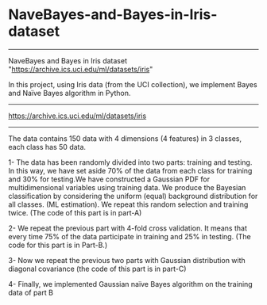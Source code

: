 # NaveBayes-and-Bayes-in-Iris-dataset
________________________________________________________________
NaveBayes and Bayes in Iris dataset "https://archive.ics.uci.edu/ml/datasets/iris"

In this project, using Iris data (from the UCI collection), we implement Bayes and Naïve Bayes algorithm in Python.
________________________________________________________________
https://archive.ics.uci.edu/ml/datasets/iris
________________________________________________________________
The data contains 150 data with 4 dimensions (4 features) in 3 classes, each class has 50 data.

1- The data has been randomly divided into two parts: training and testing. In this way, we have set aside 70% of the data from each class for training and 30% for testing.We have constructed a Gaussian PDF for multidimensional variables using training data. We produce the Bayesian classification by considering the uniform (equal) background distribution for all classes. (ML estimation). We repeat this random selection and training twice. (The code of this part is in part-A)

2- We repeat the previous part with 4-fold cross validation. It means that every time 75% of the data participate in training and 25% in testing. (The code for this part is in Part-B.)

3- Now we repeat the previous two parts with Gaussian distribution with diagonal covariance (the code of this part is in part-C)

4- Finally, we implemented Gaussian naïve Bayes algorithm on the training data of part B
